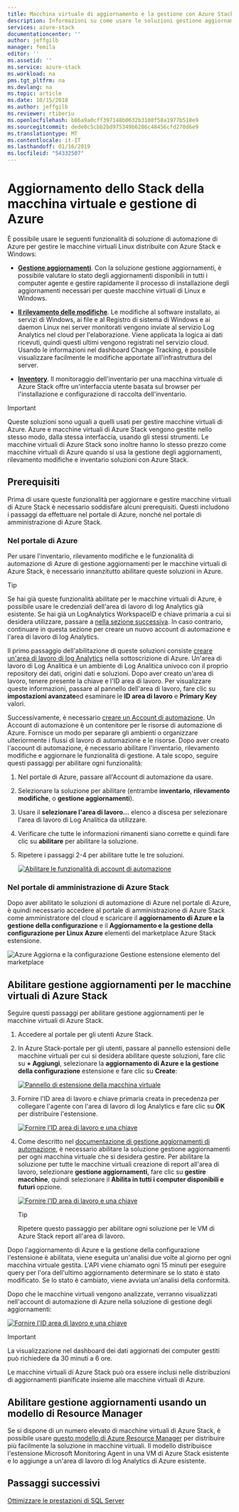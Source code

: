 ```yaml
---
title: Macchina virtuale di aggiornamento e la gestione con Azure Stack | Microsoft Docs
description: Informazioni su come usare le soluzioni gestione aggiornamenti, rilevamento modifiche e inventario in automazione di Azure per gestire le macchine virtuali Linux distribuite in Azure Stack e Windows.
services: azure-stack
documentationcenter: ''
author: jeffgilb
manager: femila
editor: ''
ms.assetid: ''
ms.service: azure-stack
ms.workload: na
pms.tgt_pltfrm: na
ms.devlang: na
ms.topic: article
ms.date: 10/15/2018
ms.author: jeffgilb
ms.reviewer: rtiberiu
ms.openlocfilehash: b86a9a0cff397148b0632b3108f58a1977b518e9
ms.sourcegitcommit: dede0c5cbb2bd975349b6286c48456cfd270d6e9
ms.translationtype: MT
ms.contentlocale: it-IT
ms.lasthandoff: 01/16/2019
ms.locfileid: "54332507"
---
```

# <a name="azure-stack-vm-update-and-management"></a>Aggiornamento dello Stack della macchina virtuale e gestione di Azure
È possibile usare le seguenti funzionalità di soluzione di automazione di Azure per gestire le macchine virtuali Linux distribuite con Azure Stack e Windows:

- **[Gestione aggiornamenti](https://docs.microsoft.com/azure/automation/automation-update-management)**. Con la soluzione gestione aggiornamenti, è possibile valutare lo stato degli aggiornamenti disponibili in tutti i computer agente e gestire rapidamente il processo di installazione degli aggiornamenti necessari per queste macchine virtuali di Linux e Windows.

- **[Il rilevamento delle modifiche](https://docs.microsoft.com/azure/automation/automation-change-tracking)**. Le modifiche al software installato, ai servizi di Windows, ai file e al Registro di sistema di Windows e ai daemon Linux nei server monitorati vengono inviate al servizio Log Analytics nel cloud per l'elaborazione. Viene applicata la logica ai dati ricevuti, quindi questi ultimi vengono registrati nel servizio cloud. Usando le informazioni nel dashboard Change Tracking, è possibile visualizzare facilmente le modifiche apportate all'infrastruttura del server.

- **[Inventory](https://docs.microsoft.com/azure/automation/automation-vm-inventory)**. Il monitoraggio dell'inventario per una macchina virtuale di Azure Stack offre un'interfaccia utente basata sul browser per l'installazione e configurazione di raccolta dell'inventario. 

> [!IMPORTANT]
> Queste soluzioni sono uguali a quelli usati per gestire macchine virtuali di Azure. Azure e macchine virtuali di Azure Stack vengono gestite nello stesso modo, dalla stessa interfaccia, usando gli stessi strumenti. Le macchine virtuali di Azure Stack sono inoltre hanno lo stesso prezzo come macchine virtuali di Azure quando si usa la gestione degli aggiornamenti, rilevamento modifiche e inventario soluzioni con Azure Stack.

## <a name="prerequisites"></a>Prerequisiti
Prima di usare queste funzionalità per aggiornare e gestire macchine virtuali di Azure Stack è necessario soddisfare alcuni prerequisiti. Questi includono i passaggi da effettuare nel portale di Azure, nonché nel portale di amministrazione di Azure Stack.

### <a name="in-the-azure-portal"></a>Nel portale di Azure
Per usare l'inventario, rilevamento modifiche e le funzionalità di automazione di Azure di gestione aggiornamenti per le macchine virtuali di Azure Stack, è necessario innanzitutto abilitare queste soluzioni in Azure.

> [!TIP]
> Se hai già queste funzionalità abilitate per le macchine virtuali di Azure, è possibile usare le credenziali dell'area di lavoro di log Analytics già esistente. Se hai già un LogAnalytics WorkspaceID e chiave primaria a cui si desidera utilizzare, passare a [nella sezione successiva](./vm-update-management.md#in-the-azure-stack-administration-portal). In caso contrario, continuare in questa sezione per creare un nuovo account di automazione e l'area di lavoro di log Analytics.

Il primo passaggio dell'abilitazione di queste soluzioni consiste [creare un'area di lavoro di log Analytics](https://docs.microsoft.com/azure/log-analytics/log-analytics-quick-create-workspace) nella sottoscrizione di Azure. Un'area di lavoro di Log Analitica è un ambiente di Log Analitica univoco con il proprio repository dei dati, origini dati e soluzioni. Dopo aver creato un'area di lavoro, tenere presente la chiave e l'ID area di lavoro. Per visualizzare queste informazioni, passare al pannello dell'area di lavoro, fare clic su **impostazioni avanzate**ed esaminare le **ID area di lavoro** e **Primary Key** valori. 

Successivamente, è necessario [creare un Account di automazione](https://docs.microsoft.com/azure/automation/automation-create-standalone-account). Un Account di automazione è un contenitore per le risorse di automazione di Azure. Fornisce un modo per separare gli ambienti o organizzare ulteriormente i flussi di lavoro di automazione e le risorse. Dopo aver creato l'account di automazione, è necessario abilitare l'inventario, rilevamento modifiche e aggiornare le funzionalità di gestione. A tale scopo, seguire questi passaggi per abilitare ogni funzionalità:

1. Nel portale di Azure, passare all'Account di automazione da usare.

2. Selezionare la soluzione per abilitare (entrambe **inventario**, **rilevamento modifiche**, o **gestione aggiornamenti**).

3. Usare il **selezionare l'area di lavoro...**  elenco a discesa per selezionare l'area di lavoro di Log Analitica da utilizzare.

4. Verificare che tutte le informazioni rimanenti siano corrette e quindi fare clic su **abilitare** per abilitare la soluzione.

5. Ripetere i passaggi 2-4 per abilitare tutte le tre soluzioni. 

   [![](media/vm-update-management/1-sm.PNG "Abilitare le funzionalità di account di automazione")](media/vm-update-management/1-lg.PNG#lightbox)

### <a name="in-the-azure-stack-administration-portal"></a>Nel portale di amministrazione di Azure Stack
Dopo aver abilitato le soluzioni di automazione di Azure nel portale di Azure, è quindi necessario accedere al portale di amministrazione di Azure Stack come amministratore del cloud e scaricare il **aggiornamento di Azure e la gestione della configurazione** e il  **Aggiornamento e la gestione della configurazione per Linux Azure** elementi del marketplace Azure Stack estensione. 

   ![Azure Aggiorna e la configurazione Gestione estensione elemento del marketplace](media/vm-update-management/2.PNG) 

## <a name="enable-update-management-for-azure-stack-virtual-machines"></a>Abilitare gestione aggiornamenti per le macchine virtuali di Azure Stack
Seguire questi passaggi per abilitare gestione aggiornamenti per le macchine virtuali di Azure Stack.

1. Accedere al portale per gli utenti Azure Stack.

2. In Azure Stack-portale per gli utenti, passare al pannello estensioni delle macchine virtuali per cui si desidera abilitare queste soluzioni, fare clic su **+ Aggiungi**, selezionare la **aggiornamento di Azure e la gestione della configurazione** estensione e fare clic su **Create**:

   [![](media/vm-update-management/3-sm.PNG "Pannello di estensione della macchina virtuale")](media/vm-update-management/3-lg.PNG#lightbox)

3. Fornire l'ID area di lavoro e chiave primaria creata in precedenza per collegare l'agente con l'area di lavoro di log Analytics e fare clic su **OK** per distribuire l'estensione.

   [![](media/vm-update-management/4-sm.PNG "Fornire l'ID area di lavoro e una chiave")](media/vm-update-management/4-lg.PNG#lightbox) 

4. Come descritto nel [documentazione di gestione aggiornamenti di automazione](https://docs.microsoft.com/azure/automation/automation-update-management), è necessario abilitare la soluzione gestione aggiornamenti per ogni macchina virtuale che si desidera gestire. Per abilitare la soluzione per tutte le macchine virtuali creazione di report all'area di lavoro, selezionare **gestione aggiornamenti**, fare clic su **gestire macchine**, quindi selezionare il **Abilita in tutti i computer disponibili e futuri** opzione.

   [![](media/vm-update-management/5-sm.PNG "Fornire l'ID area di lavoro e una chiave")](media/vm-update-management/5-lg.PNG#lightbox) 

   > [!TIP]
   > Ripetere questo passaggio per abilitare ogni soluzione per le VM di Azure Stack report all'area di lavoro. 
  
Dopo l'aggiornamento di Azure e la gestione della configurazione l'estensione è abilitata, viene eseguita un'analisi due volte al giorno per ogni macchina virtuale gestita. L'API viene chiamato ogni 15 minuti per eseguire query per l'ora dell'ultimo aggiornamento determinare se lo stato è stato modificato. Se lo stato è cambiato, viene avviata un'analisi della conformità.

Dopo che le macchine virtuali vengono analizzate, verranno visualizzati nell'account di automazione di Azure nella soluzione di gestione degli aggiornamenti: 

   [![](media/vm-update-management/6-sm.PNG "Fornire l'ID area di lavoro e una chiave")](media/vm-update-management/6-lg.PNG#lightbox) 

> [!IMPORTANT]
> La visualizzazione nel dashboard dei dati aggiornati dei computer gestiti può richiedere da 30 minuti a 6 ore.

Le macchine virtuali di Azure Stack può ora essere inclusi nelle distribuzioni di aggiornamenti pianificate insieme alle macchine virtuali di Azure.

## <a name="enable-update-management-using-a-resource-manager-template"></a>Abilitare gestione aggiornamenti usando un modello di Resource Manager
Se si dispone di un numero elevato di macchine virtuali di Azure Stack, è possibile usare [questo modello di Azure Resource Manager](https://github.com/Azure/AzureStack-QuickStart-Templates/tree/master/MicrosoftMonitoringAgent-ext-win) per distribuire più facilmente la soluzione in macchine virtuali. Il modello distribuisce l'estensione Microsoft Monitoring Agent in una VM di Azure Stack esistente e lo aggiunge a un'area di lavoro di log Analytics di Azure esistente.
 
## <a name="next-steps"></a>Passaggi successivi
[Ottimizzare le prestazioni di SQL Server](azure-stack-sql-server-vm-considerations.md)
